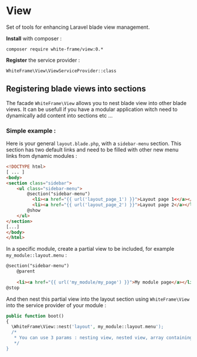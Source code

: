 # View

Set of tools for enhancing Laravel blade view management.

**Install** with composer :

    composer require white-frame/view:0.*

**Register** the service provider :

    WhiteFrame\View\ViewServiceProvider::class

## Registering blade views into sections

The facade `WhiteFrame\View` allows you to nest blade view into other blade views. It can be usefull if you have a modular application witch need to dynamically add content into sections etc ...

### Simple example :

Here is your general `layout.blade.php`, with a `sidebar-menu` section. This section has two default links and need to be filled with other new menu links from dynamic modules :

```html
<!DOCTYPE html>
[ ... ]
<body>
<section class="sidebar">
	<ul class="sidebar-menu">
		@section("sidebar-menu")
		  <li><a href="{{ url('layout_page_1') }}">Layout page 1<</a></li>
		  <li><a href="{{ url('layout_page_2') }}">Layout page 2</a></li>
		@show
	</ul>
</section>
[...]
</body>
</html>
```

In a specific module, create a partial view to be included, for example `my_module::layout.menu` :

```html
@section("sidebar-menu")
	@parent
	
	<li><a href="{{ url('my_module/my_page') }}">My module page</a></li>
@stop
````

And then nest this partial view into the layout section using `WhiteFrame\View` into the service provider of your module :

```php
public function boot()
{
  \WhiteFrame\View::nest('layout', my_module::layout.menu');
  /*
   * You can use 3 params : nesting view, nested view, array containing datas for nested view (optionnal)
   */
}
```
